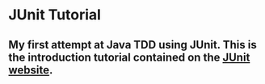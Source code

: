 # JUnit Tutorial

## My first attempt at Java TDD using JUnit. This is the introduction tutorial contained on the [JUnit website](https://github.com/junit-team/junit/wiki/Getting-started).
